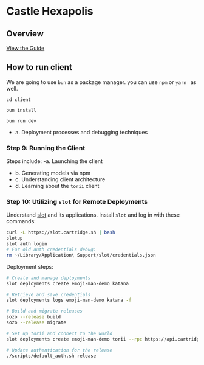 
# Castle Hexapolis

## Overview

[View the Guide](/client/public/castle_hexapolis.pdf)






## How to run client
We are going to use `bun` as a package manager. you can use `npm` or `yarn ` as well.

```
cd client
```

```
bun install
```

```
bun run dev
```




- a. Deployment processes and debugging techniques

### Step 9: Running the Client

Steps include:
-a. Launching the client

- b. Generating models via npm
- c. Understanding client architecture
- d. Learning about the `torii` client

### Step 10: Utilizing `slot` for Remote Deployments

Understand [slot](https://github.com/cartridge-gg/slot) and its applications. Install `slot` and log in with these commands:

```bash
curl -L https://slot.cartridge.sh | bash
slotup
slot auth login
# For old auth credentials debug:
rm ~/Library/Application\ Support/slot/credentials.json
```

Deployment steps:

```bash
# Create and manage deployments
slot deployments create emoji-man-demo katana

# Retrieve and save credentials
slot deployments logs emoji-man-demo katana -f

# Build and migrate releases
sozo --release build
sozo --release migrate

# Set up torii and connect to the world
slot deployments create emoji-man-demo torii --rpc https://api.cartridge.gg/x/emoji-man-demo/katana --world 0x1fad58d91d5d121aa6dc4d16c01a161e0441ef75fe7d31e3664a61e66022b1f --start-block 1

# Update authentication for the release
./scripts/default_auth.sh release
```